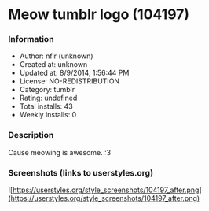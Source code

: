 # Meow tumblr logo (104197)

### Information
- Author: nfir (unknown)
- Created at: unknown
- Updated at: 8/9/2014, 1:56:44 PM
- License: NO-REDISTRIBUTION
- Category: tumblr
- Rating: undefined
- Total installs: 43
- Weekly installs: 0


### Description
Cause meowing is awesome. :3


### Screenshots (links to userstyles.org)
![https://userstyles.org/style_screenshots/104197_after.png](https://userstyles.org/style_screenshots/104197_after.png)


